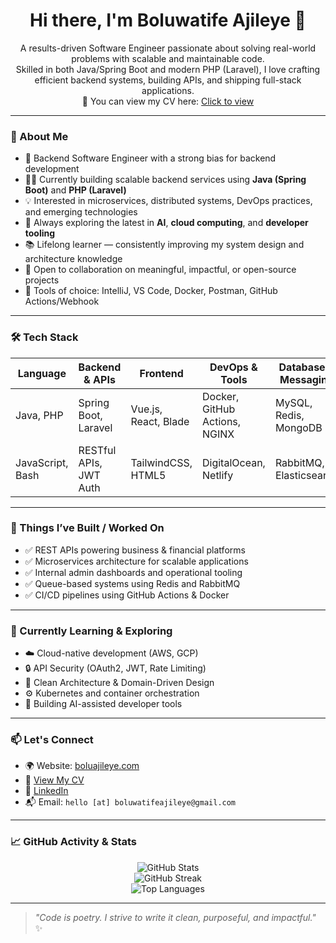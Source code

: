 <h1 align="center">Hi there, I'm Boluwatife Ajileye 👋</h1>

<p align="center">
  A results-driven Software Engineer passionate about solving real-world problems with scalable and maintainable code.<br>
  Skilled in both Java/Spring Boot and modern PHP (Laravel), I love crafting efficient backend systems, building APIs, and shipping full-stack applications.<br>
  📄 You can view my CV here: <a href="https://flowcv.com/resume/7n9w0vmw6g" target="_blank">Click to view</a>
</p>

---

### 🚀 About Me

- 🎯 Backend Software Engineer with a strong bias for backend development
- 👨‍💻 Currently building scalable backend services using **Java (Spring Boot)** and **PHP (Laravel)**
- 💡 Interested in microservices, distributed systems, DevOps practices, and emerging technologies
- 👀 Always exploring the latest in **AI**, **cloud computing**, and **developer tooling**
- 📚 Lifelong learner — consistently improving my system design and architecture knowledge
- 🤝 Open to collaboration on meaningful, impactful, or open-source projects
- 🧰 Tools of choice: IntelliJ, VS Code, Docker, Postman, GitHub Actions/Webhook

---

### 🛠️ Tech Stack

| Language        | Backend & APIs         | Frontend           | DevOps & Tools         | Database & Messaging         |
|----------------|------------------------|--------------------|------------------------|------------------------------|
| Java, PHP       | Spring Boot, Laravel    | Vue.js, React, Blade | Docker, GitHub Actions, NGINX | MySQL, Redis, MongoDB       |
| JavaScript, Bash| RESTful APIs, JWT Auth | TailwindCSS, HTML5 | DigitalOcean, Netlify | RabbitMQ, Elasticsearch      |

---

### 🔨 Things I’ve Built / Worked On
- ✅ REST APIs powering business & financial platforms
- ✅ Microservices architecture for scalable applications
- ✅ Internal admin dashboards and operational tooling
- ✅ Queue-based systems using Redis and RabbitMQ
- ✅ CI/CD pipelines using GitHub Actions & Docker

---

### 🧠 Currently Learning & Exploring
- ☁️ Cloud-native development (AWS, GCP)
- 🔒 API Security (OAuth2, JWT, Rate Limiting)
- 🧩 Clean Architecture & Domain-Driven Design
- ⚙️ Kubernetes and container orchestration
- 🤖 Building AI-assisted developer tools

---

### 📫 Let's Connect

- 🌍 Website: [boluajileye.com](https://boluajileye.com)
- 📄 [View My CV](https://flowcv.com/resume/7n9w0vmw6g)
- 💼 [LinkedIn](https://www.linkedin.com/in/ajileye-boluwatife-168896198)
- 📬 Email: `hello [at] boluwatifeajileye@gmail.com`

---

### 📈 GitHub Activity & Stats

<p align="center">
  <img src="https://github-readme-stats.vercel.app/api?username=boluajileye&show_icons=true&theme=tokyonight" alt="GitHub Stats" />
  <br>
  <img src="https://github-readme-streak-stats.herokuapp.com/?user=boluajileye&theme=tokyonight" alt="GitHub Streak" />
  <br>
  <img src="https://github-readme-stats.vercel.app/api/top-langs/?username=boluajileye&layout=compact&theme=tokyonight" alt="Top Languages" />
</p>

---

> _"Code is poetry. I strive to write it clean, purposeful, and impactful."_ ✨
